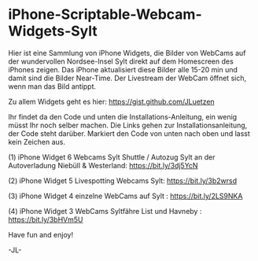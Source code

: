 # iPhone-Scriptable-Webcam-Widgets-Sylt
Hier ist eine Sammlung von iPhone Widgets, die Bilder von WebCams auf der wundervollen Nordsee-Insel Sylt direkt auf dem Homescreen des iPhones zeigen.
Das iPhone aktualisiert diese Bilder alle 15-20 min und damit sind die Bilder Near-Time. 
Der Livestream der WebCam öffnet sich, wenn man das Bild antippt.

Zu allem Widgets geht es hier:
https://gist.github.com/JLuetzen

Ihr findet da den Code und unten die Installations-Anleitung, ein wenig müsst Ihr noch selber machen.
Die Links gehen zur Installationsanleitung, der Code steht darüber. Markiert den Code von unten nach oben und lasst kein Zeichen aus.


(1) iPhone Widget 6 Webcams Sylt Shuttle / Autozug Sylt an der Autoverladung Niebüll & Westerland: https://bit.ly/3dj5YcN

(2) iPhone Widget 5 Livespotting Webcams Sylt: https://bit.ly/3b2wrsd 

(3) iPhone Widget 4 einzelne WebCams auf Sylt : https://bit.ly/2LS9NKA 

(4) iPhone Widget 3 WebCams Syltfähre List und Havneby : https://bit.ly/3bHVm5U

Have fun and enjoy!

-JL-
